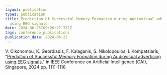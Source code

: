 ```yaml
---
layout: publication
types: publication
title: Prediction of Successful Memory Formation during Audiovisual advertising
  using EEG signals
date: 2024-06-25T09:26:27.731Z
tags: conference_publications
publication_date: 2024-06-25
---
```

V. Oikonomou, K. Geordiadis, F. Kalaganis, S. Nikolopoulos, I. Kompatsiaris, "[Prediction of Successful Memory Formation during Audiovisual advertising using EEG signals](https://www.computer.org/csdl/proceedings-article/cai/2024/540900b111/1Z06jkbbcC4)," in IEEE Conference on Artificial Intelligence (CAI), Singapore, 2024 pp. 1111-1116.